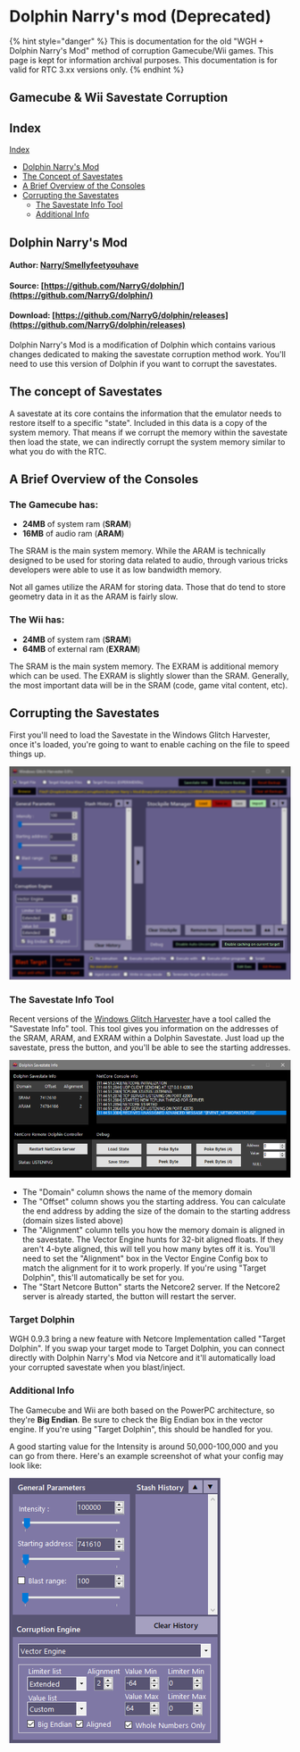 # Dolphin Narry's mod \(Deprecated\)

{% hint style="danger" %}
This is documentation for the old "WGH + Dolphin Narry's Mod" method of corruption Gamecube/Wii games. This page is kept for information archival purposes. This documentation is for valid for RTC 3.xx versions only.
{% endhint %}

## Gamecube & Wii Savestate Corruption

## Index

[Index](gamecube-and-wii-savestate-corruption.md#index)

* [Dolphin Narry's Mod](gamecube-and-wii-savestate-corruption.md#dolphin-narrys-mod)
* [The Concept of Savestates](gamecube-and-wii-savestate-corruption.md#the-concept-of-savestates)
* [A Brief Overview of the Consoles](gamecube-and-wii-savestate-corruption.md#a-brief-overview-of-the-consoles)
* [Corrupting the Savestates](gamecube-and-wii-savestate-corruption.md#corrupting-the-savestates)
  * [The Savestate Info Tool](gamecube-and-wii-savestate-corruption.md#the-savestate-info-tool)
  * [Additional Info](gamecube-and-wii-savestate-corruption.md#additional-info)

## Dolphin Narry's Mod

#### Author: [Narry/Smellyfeetyouhave](https://narry.land)

#### Source: [https://github.com/NarryG/dolphin/](https://github.com/NarryG/dolphin/)

#### Download: [https://github.com/NarryG/dolphin/releases](https://github.com/NarryG/dolphin/releases)

Dolphin Narry's Mod is a modification of Dolphin which contains various changes dedicated to making the savestate corruption method work. You'll need to use this version of Dolphin if you want to corrupt the savestates.

## The concept of Savestates

A savestate at its core contains the information that the emulator needs to restore itself to a specific "state". Included in this data is a copy of the system memory. That means if we corrupt the memory within the savestate then load the state, we can indirectly corrupt the system memory similar to what you do with the RTC.

## A Brief Overview of the Consoles

### The Gamecube has:

* **24MB** of system ram \(**SRAM**\)
* **16MB** of audio ram \(**ARAM**\)

The SRAM is the main system memory. While the ARAM is technically designed to be used for storing data related to audio, through various tricks developers were able to use it as low bandwidth memory.

Not all games utilize the ARAM for storing data. Those that do tend to store geometry data in it as the ARAM is fairly slow.

### The Wii has:

* **24MB** of system ram \(**SRAM**\)
* **64MB** of external ram \(**EXRAM**\)

The SRAM is the main system memory. The EXRAM is additional memory which can be used. The EXRAM is slightly slower than the SRAM. Generally, the most important data will be in the SRAM \(code, game vital content, etc\).

## Corrupting the Savestates

First you'll need to load the Savestate in the Windows Glitch Harvester, once it's loaded, you're going to want to enable caching on the file to speed things up.

![](../../.gitbook/assets/cachine.png)

### The Savestate Info Tool

Recent versions of the [Windows Glitch Harvester ](../../corruptors/rtc/windows-glitch-harvester.md)have a tool called the "Savestate Info" tool. This tool gives you information on the addresses of the SRAM, ARAM, and EXRAM within a Dolphin Savestate. Just load up the savestate, press the button, and you'll be able to see the starting addresses.

![](../../.gitbook/assets/savestateinfo093.png)

* The "Domain" column shows the name of the memory domain
* The "Offset" column shows you the starting address. You can calculate the end address by adding the size of the domain to the starting address \(domain sizes listed above\)
* The "Alignment" column tells you how the memory domain is aligned in the savestate. The Vector Engine hunts for 32-bit aligned floats. If they aren't 4-byte aligned, this will tell you how many bytes off it is. You'll need to set the "Alignment" box in the Vector Engine Config box to match the alignment for it to work properly. If you're using "Target Dolphin", this'll automatically be set for you.
* The "Start Netcore Button" starts the Netcore2 server. If the Netcore2 server is already started, the button will restart the server.

### Target Dolphin

WGH 0.9.3 bring a new feature with Netcore Implementation called "Target Dolphin". If you swap your target mode to Target Dolphin, you can connect directly with Dolphin Narry's Mod via Netcore and it'll automatically load your corrupted savestate when you blast/inject.

### Additional Info

The Gamecube and Wii are both based on the PowerPC architecture, so they're **Big Endian**. Be sure to check the Big Endian box in the vector engine. If you're using "Target Dolphin", this should be handled for you.

A good starting value for the Intensity is around 50,000-100,000 and you can go from there. Here's an example screenshot of what your config may look like:

![](../../.gitbook/assets/wgh_interface.png)

